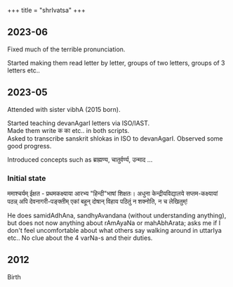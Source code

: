 +++
title = "shrIvatsa"
+++

## 2023-06
Fixed much of the terrible pronunciation.  

Started making them read letter by letter, groups of two letters, groups of 3 letters etc..

## 2023-05
Attended with sister vibhA (2015 born).

Started teaching devanAgarI letters via ISO/IAST.  
Made them write क का etc.. in both scripts.  
Asked to transcribe sanskrit shlokas in ISO to devanAgarI.
Observed some good progress. 

Introduced concepts such as ब्राह्मण्य, चातुर्वर्ण्य, उन्माद …

### Initial state
ममाश्चर्यम् ईक्षत - प्रथमकक्ष्याया आरभ्य "हिन्दी"भाषां शिक्षतः। अधुना केन्द्रीयविद्यालये सप्तम-कक्ष्यायां पठन्न् अपि देवनागरी-पङ्क्तीम् एकां बहून् दोषान् विहाय पठितुं न शक्नोति, न च लेखितुम्!

He does samidAdhAna, sandhyAvandana (without understanding anything), but does not now anything about rAmAyaNa or mahAbhArata; asks me if I don't feel uncomfortable about what others say walking around in uttarIya etc.. No clue about the 4 varNa-s and their duties.

## 2012
Birth